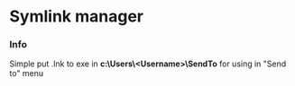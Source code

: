 # Symlink manager

### Info
Simple put .lnk to exe in __c:\Users\\\<Username>\SendTo__  for using in "Send to" menu